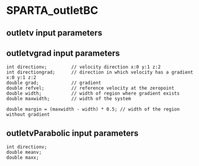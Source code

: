 # SPARTA_outletBC

## outletv input parameters
## outletvgrad input parameters
```
int directionv;         // velocity direction x:0 y:1 z:2
int directiongrad;      // direction in which velocity has a gradient x:0 y:1 z:2
double grad;            // gradient
double refvel;          // reference velocity at the zeropoint
double width;           // width of region where gradient exists
double maxwidth;        // width of the system

double margin = (maxwidth - width) * 0.5; // width of the region without gradient
```

## outletvParabolic input parameters
```
int directionv;
double meanv;
double maxx;
```
